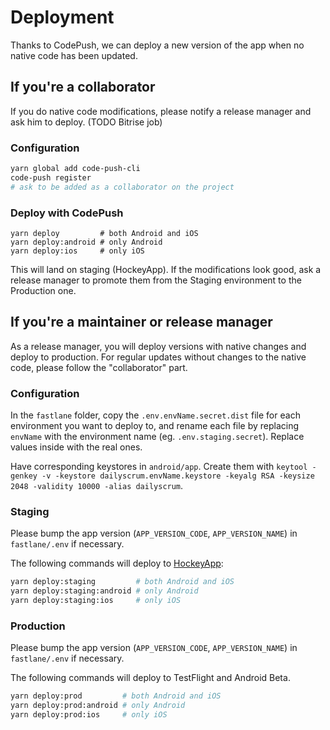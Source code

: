 # Deployment
Thanks to CodePush, we can deploy a new version of the app when no native code has been updated.

## If you're a collaborator
If you do native code modifications, please notify a release manager and ask him to deploy. (TODO Bitrise job)

### Configuration
```bash
yarn global add code-push-cli
code-push register
# ask to be added as a collaborator on the project
```

### Deploy with CodePush
```
yarn deploy         # both Android and iOS
yarn deploy:android # only Android
yarn deploy:ios     # only iOS
```
This will land on staging (HockeyApp).
If the modifications look good, ask a release manager to promote them
from the Staging environment to the Production one.

## If you're a maintainer or release manager
As a release manager, you will deploy versions with native changes and deploy to production.
For regular updates without changes to the native code, please follow the "collaborator" part.

### Configuration
In the `fastlane` folder, copy the `.env.envName.secret.dist` file for each environment you want to deploy to,
and rename each file by replacing `envName` with the environment name (eg. `.env.staging.secret`). Replace values
inside with the real ones.

Have corresponding keystores in `android/app`.
Create them with `keytool -genkey -v -keystore dailyscrum.envName.keystore -keyalg RSA -keysize 2048 -validity 10000 -alias dailyscrum`.

### Staging
Please bump the app version (`APP_VERSION_CODE`, `APP_VERSION_NAME`) in `fastlane/.env` if necessary.

The following commands will deploy to [HockeyApp](https://rink.hockeyapp.net/manage/dashboard):
```bash
yarn deploy:staging         # both Android and iOS
yarn deploy:staging:android # only Android
yarn deploy:staging:ios     # only iOS
```

### Production
Please bump the app version (`APP_VERSION_CODE`, `APP_VERSION_NAME`) in `fastlane/.env` if necessary.

The following commands will deploy to TestFlight and Android Beta.
```bash
yarn deploy:prod         # both Android and iOS
yarn deploy:prod:android # only Android
yarn deploy:prod:ios     # only iOS
```
